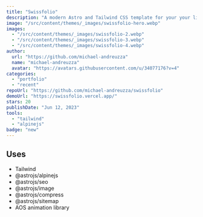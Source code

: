 ```yaml
---
title: "Swissfolio"
description: "A modern Astro and Tailwind CSS template for your your links, information, projects, and more."
image: "/src/content/themes/_images/swissfolio-hero.webp"
images:
  - "/src/content/themes/_images/swissfolio-2.webp"
  - "/src/content/themes/_images/swissfolio-3.webp"
  - "/src/content/themes/_images/swissfolio-4.webp"
author:
  url: "https://github.com/michael-andreuzza"
  name: "michael-andreuzza"
  avatar: "https://avatars.githubusercontent.com/u/34077176?v=4"
categories:
  - "portfolio"
  - "recent"
repoUrl: "https://github.com/michael-andreuzza/swissfolio"
demoUrl: "https://swissfolio.vercel.app/"
stars: 20
publishDate: "Jun 12, 2023"
tools:
  - "tailwind"
  - "alpinejs"
badge: "new"
---
```


<h2>Uses</h2>
<ul>
  <li>Tailwind</li>
  <li>@astrojs/alpinejs</li>
  <li>@astrojs/seo</li>
  <li>@astrojs/image</li>
  <li>@astrojs/compress</li>
  <li>@astrojs/sitemap</li>
  <li>AOS animation library</li>
</ul>
